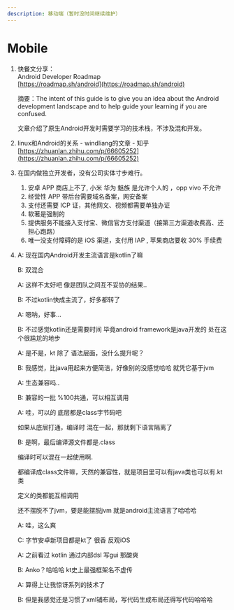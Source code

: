 ```yaml
---
description: 移动端（暂时没时间继续维护）
---
```


# Mobile

1. 快餐文分享：   
   Android Developer Roadmap   
   [https://roadmap.sh/android](https://roadmap.sh/android)

   摘要：The intent of this guide is to give you an idea about the Android development landscape and to help guide your learning if you are confused.

   文章介绍了原生Android开发时需要学习的技术栈，不涉及混和开发。

2. linux和Android的关系 - windliang的文章 - 知乎  [https://zhuanlan.zhihu.com/p/66605252](https://zhuanlan.zhihu.com/p/66605252)
3. 在国内做独立开发者，没有公司实体寸步难行。
   1. 安卓 APP 商店上不了, 小米 华为 魅族 是允许个人的 ，opp vivo 不允许
   2. 经营性 APP 带后台需要域名备案，网安备案
   3. 支付还需要 ICP 证，其他网文、视频都需要单独办证
   4. 软著是强制的
   5. 提供服务不能接入支付宝、微信官方支付渠道（接第三方渠道收费高、还担心跑路）
   6. 唯一没支付障碍的是 iOS 渠道，支付用 IAP , 苹果商店要收 30% 手续费
4. A: 现在国内Android开发主流语言是kotlin了嘛

   B: 双混合

   A: 这样不太好吧 像是团队之间互不妥协的结果..

   B: 不过kotlin快成主流了，好多都转了

   A: 嗯呐，好事…

   B: 不过感觉kotlin还是需要时间 毕竟android framework是java开发的 处在这个很尴尬的地步

   A: 是不是，kt 除了 语法层面，没什么提升呢？

   B: 我感觉，比java用起来方便简洁，好像别的没感觉哈哈 就凭它基于jvm

   A: 生态兼容吗..

   B: 兼容的一批 %100共通，可以相互调用

   A: 哇，可以的 底层都是class字节码吧

   如果从底层打通，编译时 混在一起，那就剩下语言隔离了

   B: 是啊，最后编译源文件都是.class

   编译时可以混在一起使用啊.

   都编译成class文件嘛，天然的兼容性，就是项目里可以有java类也可以有.kt类

   定义的类都能互相调用

   还不摆脱不了jvm，要是能摆脱jvm 就是android主流语言了哈哈哈

   A: 哇，这么爽

   C: 字节安卓新项目都是kt了 很香 反观iOS

   A: 之前看过 kotlin 通过内部dsl 写gui 那酸爽

   B: Anko？哈哈哈 kt史上最强框架名不虚传

   A: 算得上让我惊讶系列的技术了

   B: 但是我感觉还是习惯了xml铺布局，写代码生成布局还得写代码哈哈哈

